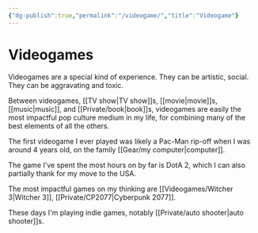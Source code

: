 ```yaml
---
{"dg-publish":true,"permalink":"/videogame/","title":"Videogame"}
---
```



# Videogames

Videogames are a special kind of experience. They can be artistic, social. They can be aggravating and toxic.

Between videogames, [[TV show\|TV show]]s, [[movie\|movie]]s, [[music\|music]], and [[Private/book\|book]]s, videogames are easily the most impactful pop culture medium in my life, for combining many of the best elements of all the others.

The first videogame I ever played was likely a Pac-Man rip-off when I was around 4 years old, on the family [[Gear/my computer\|computer]].

The game I've spent the most hours on by far is DotA 2, which I can also partially thank for my move to the USA.

The most impactful games on my thinking are [[Videogames/Witcher 3\|Witcher 3]], [[Private/CP2077\|Cyberpunk 2077]].

These days I'm playing indie games, notably [[Private/auto shooter\|auto shooter]]s. 